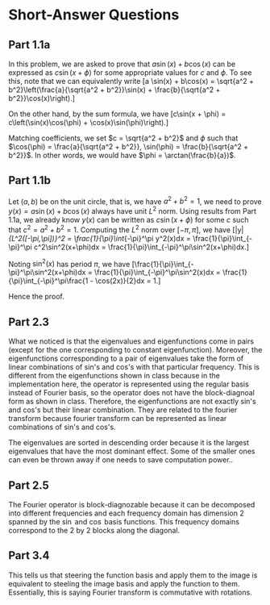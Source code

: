 # Short-Answer Questions

## Part 1.1a
In this problem, we are asked to prove that $a \sin(x) + b\cos(x)$ can be expressed as $c\sin(x+\phi)$ for some appropriate values for $c$ and $\phi$. To see this, note that we can equivalently write 
\[a \sin(x) + b\cos(x) = \sqrt{a^2 + b^2}\left(\frac{a}{\sqrt{a^2 + b^2}}\sin(x) + \frac{b}{\sqrt{a^2 + b^2}}\cos(x)\right).\]

On the other hand, by the sum formula, we have 
\[c\sin(x + \phi) = c\left(\sin(x)\cos(\phi) + \cos(x)\sin(\phi)\right).\]

Matching coefficients, we set $c = \sqrt{a^2 + b^2}$ and $\phi$ such that $\cos(\phi) = \frac{a}{\sqrt{a^2 + b^2}}, \sin(\phi) = \frac{b}{\sqrt{a^2 + b^2}}$. In other words, we would have $\phi = \arctan(\frac{b}{a})$. 




## Part 1.1b
Let $(a, b)$ be on the unit circle, that is, we have $a^2 + b^2 = 1$, we need to prove $y(x) = a\sin(x) + b\cos(x)$ always have unit $L^2$ norm. Using results from Part 1.1a, we already know $y(x)$ can be written as $c\sin(x + \phi)$ for some $c$ such that $c^2 = a^2 + b^2 = 1$. Computing the $L^2$ norm over $[-\pi, \pi]$, we have 
\[\|y\|_{L^2([-\pi,\pi])}^2 = \frac{1}{\pi}\int_{-\pi}^\pi y^2(x)dx = \frac{1}{\pi}\int_{-\pi}^\pi c^2\sin^2(x+\phi)dx = \frac{1}{\pi}\int_{-\pi}^\pi\sin^2(x+\phi)dx.\]


Noting $\sin^2(x)$ has period $\pi$, we have 
\[\frac{1}{\pi}\int_{-\pi}^\pi\sin^2(x+\phi)dx = \frac{1}{\pi}\int_{-\pi}^\pi\sin^2(x)dx = \frac{1}{\pi}\int_{-\pi}^\pi\frac{1 - \cos(2x)}{2}dx = 1.\]

Hence the proof. 






## Part 2.3

What we noticed is that the eigenvalues and eigenfunctions come in pairs (except for the one corresponding to constant eigenfunction). Moreover, the eigenfunctions corresponding to a pair of eigenvalues take the form of linear combinations of sin's and cos's with that particular frequency. This is different from the eigenfunctions shown in class because in the implementation here, the operator is represented using the regular basis instead of Fourier basis, so the operator does not have the block-diagnoal form as shown in class. Therefore, the eigenfunctions are not exactly sin's and cos's but their linear combination. They are related to the fourier transform because fourier transform can be represented as linear combinations of sin's and cos's. 

The eigenvalues are sorted in descending order because it is the largest eigenvalues that have the most dominant effect. Some of the smaller ones can even be thrown away if one needs to save computation power..




## Part 2.5
The Fourier operator is block-diagnozable because it can be decomposed into different frequencies and each frequency domain has dimension 2 spanned by the $\sin$ and $\cos$ basis functions. This frequency domains correspond to the 2 by 2 blocks along the diagonal.  


## Part 3.4
This tells us that steering the function basis and apply them to the image is equivalent to steeling the image basis and apply the function to them. Essentially, this is saying Fourier transform is commutative with rotations. 